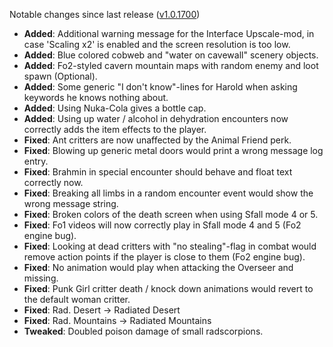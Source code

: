 Notable changes since last release ([v1.0.1700](https://github.com/rotators/Fo1in2/releases/tag/v1.0.1700))
- **Added**: Additional warning message for the Interface Upscale-mod, in case 'Scaling x2' is enabled and the screen resolution is too low.
- **Added**: Blue colored cobweb and "water on cavewall" scenery objects.
- **Added**: Fo2-styled cavern mountain maps with random enemy and loot spawn (Optional).
- **Added**: Some generic "I don't know"-lines for Harold when asking keywords he knows nothing about.
- **Added**: Using Nuka-Cola gives a bottle cap.
- **Added**: Using up water / alcohol in dehydration encounters now correctly adds the item effects to the player.
- **Fixed**: Ant critters are now unaffected by the Animal Friend perk.
- **Fixed**: Blowing up generic metal doors would print a wrong message log entry.
- **Fixed**: Brahmin in special encounter should behave and float text correctly now.
- **Fixed**: Breaking all limbs in a random encounter event would show the wrong message string.
- **Fixed**: Broken colors of the death screen when using Sfall mode 4 or 5.
- **Fixed**: Fo1 videos will now correctly play in Sfall mode 4 and 5 (Fo2 engine bug).
- **Fixed**: Looking at dead critters with "no stealing"-flag in combat would remove action points if the player is close to them (Fo2 engine bug).
- **Fixed**: No animation would play when attacking the Overseer and missing. 
- **Fixed**: Punk Girl critter death / knock down animations would revert to the default woman critter.
- **Fixed**: Rad. Desert -> Radiated Desert
- **Fixed**: Rad. Mountains -> Radiated Mountains
- **Tweaked**: Doubled poison damage of small radscorpions.
